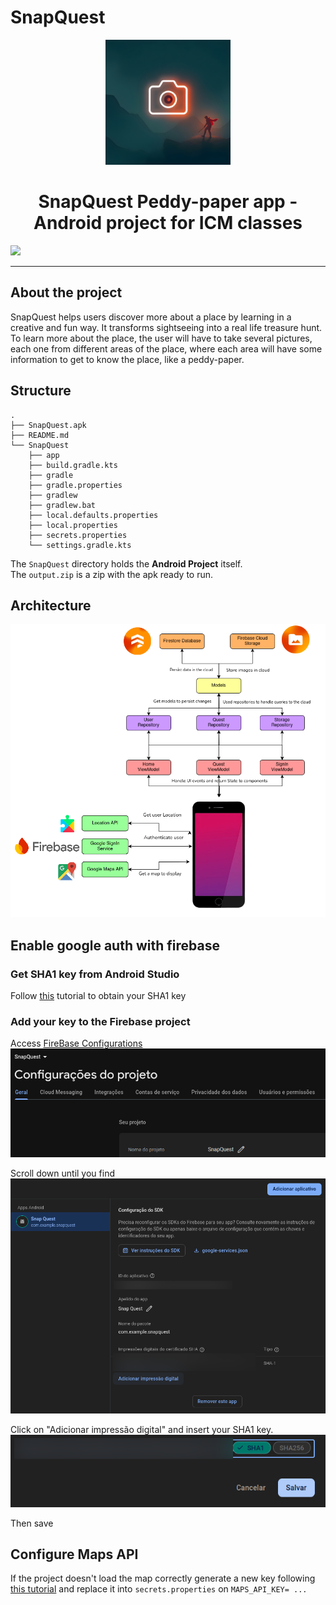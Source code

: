 # SnapQuest

<p align="center">
  <img src="./images-readme/SnapQuest_logo.png" width="200px" />
  <h1 align="center">SnapQuest Peddy-paper app - Android project for ICM classes</h1>
  <img src="./images-readme/screens.png"  />
</p>
<hr/>

## About the project
SnapQuest helps users discover more about a place by learning in a creative and fun way. It transforms sightseeing into a real life treasure hunt. To learn more about the place, the user will have to take several pictures, each one from different areas of the place, where each area will have some information to get to know the place, like a peddy-paper.
## Structure
```
.
├── SnapQuest.apk
├── README.md
└── SnapQuest
    ├── app
    ├── build.gradle.kts
    ├── gradle
    ├── gradle.properties
    ├── gradlew
    ├── gradlew.bat
    ├── local.defaults.properties
    ├── local.properties
    ├── secrets.properties
    └── settings.gradle.kts
```
The `SnapQuest` directory holds the **Android Project** itself.\
The `output.zip` is a zip with the apk ready to run.

## Architecture

![alt text](<images-readme/architecture_diagram.png>)


## Enable google auth with firebase

### **Get SHA1 key from Android Studio**

Follow [this](https://medium.com/@mr.appbuilder/how-to-get-sha1-key-in-android-studio-current-version-or-newversion-cb90814c14cd) tutorial to obtain your SHA1 key

### **Add your key to the Firebase project**

Access [FireBase Configurations](https://console.firebase.google.com/project/snapquest-56a72/settings/general/android:com.example.snapquest?hl=pt-br)
![alt text](images-readme/firebase1.png)

Scroll down until you find
![alt text](images-readme/firebase2.png)

Click on "Adicionar impressão digital" and insert your SHA1 key.
![alt text](<images-readme/firebase3.png>)

Then save

## Configure Maps API

If the project doesn't load the map correctly generate a new key following [this tutorial](https://developers.google.com/maps/documentation/android-sdk/get-api-key) and replace it into `secrets.properties` on `MAPS_API_KEY= ... `
